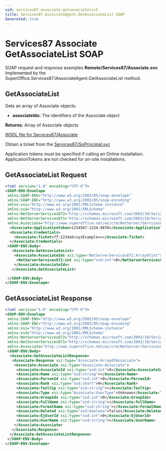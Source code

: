 ```yaml
---
uid: services87-associate-getassociatelist
title: Services87.AssociateAgent.GetAssociateList SOAP
Generated: true
---
```


# Services87 Associate GetAssociateList SOAP

SOAP request and response examples **Remote/Services87/Associate.svc**
Implemented by the <see cref="M:SuperOffice.Services87.IAssociateAgent.GetAssociateList">SuperOffice.Services87.IAssociateAgent.GetAssociateList</see> method.

## GetAssociateList

Gets an array of Associate objects.

* **associateIds:** The identifiers of the Associate object

**Returns:** Array of Associate objects


[WSDL file for Services87/Associate](../Services87-Associate.md)

Obtain a ticket from the [Services87/SoPrincipal.svc](../SoPrincipal/index.md)

Application tokens must be specified if calling an Online installation. ApplicationTokens are not checked for on-site installations.

## GetAssociateList Request

```xml
<?xml version="1.0" encoding="UTF-8"?>
<SOAP-ENV:Envelope
 xmlns:SOAP-ENV="http://www.w3.org/2003/05/soap-envelope"
 xmlns:SOAP-ENC="http://www.w3.org/2003/05/soap-encoding"
 xmlns:xsi="http://www.w3.org/2001/XMLSchema-instance"
 xmlns:xsd="http://www.w3.org/2001/XMLSchema"
 xmlns:NetServerServices872="http://schemas.microsoft.com/2003/10/Serialization/Arrays"
 xmlns:NetServerServices871="http://schemas.microsoft.com/2003/10/Serialization/"
 xmlns:Associate="http://www.superoffice.net/ws/crm/NetServer/Services87">
  <Associate:ApplicationToken>1234567-1234-9876</Associate:ApplicationToken>
  <Associate:Credentials>
    <Associate:Ticket>7T:1234abcxyzExample==</Associate:Ticket>
  </Associate:Credentials>
 <SOAP-ENV:Body>
   <Associate:GetAssociateList>
    <Associate:AssociateIds xsi:type="NetServerServices872:ArrayOfint">
     <NetServerServices872:int xsi:type="xsd:int">0</NetServerServices872:int>
    </Associate:AssociateIds>
   </Associate:GetAssociateList>

 </SOAP-ENV:Body>
</SOAP-ENV:Envelope>

```


## GetAssociateList Response

```xml
<?xml version="1.0" encoding="UTF-8"?>
<SOAP-ENV:Envelope
 xmlns:SOAP-ENV="http://www.w3.org/2003/05/soap-envelope"
 xmlns:SOAP-ENC="http://www.w3.org/2003/05/soap-encoding"
 xmlns:xsi="http://www.w3.org/2001/XMLSchema-instance"
 xmlns:xsd="http://www.w3.org/2001/XMLSchema"
 xmlns:NetServerServices872="http://schemas.microsoft.com/2003/10/Serialization/Arrays"
 xmlns:NetServerServices871="http://schemas.microsoft.com/2003/10/Serialization/"
 xmlns:Associate="http://www.superoffice.net/ws/crm/NetServer/Services87">
 <SOAP-ENV:Body>
  <Associate:GetAssociateListResponse>
   <Associate:Response xsi:type="Associate:ArrayOfAssociate">
    <Associate:Associate xsi:type="Associate:Associate">
     <Associate:AssociateId xsi:type="xsd:int">0</Associate:AssociateId>
     <Associate:Name xsi:type="xsd:string"></Associate:Name>
     <Associate:PersonId xsi:type="xsd:int">0</Associate:PersonId>
     <Associate:Rank xsi:type="xsd:short">0</Associate:Rank>
     <Associate:Tooltip xsi:type="xsd:string"></Associate:Tooltip>
     <Associate:Type xsi:type="Associate:UserType">Unknown</Associate:Type>
     <Associate:GroupIdx xsi:type="xsd:int">0</Associate:GroupIdx>
     <Associate:FullName xsi:type="xsd:string"></Associate:FullName>
     <Associate:FormalName xsi:type="xsd:string"></Associate:FormalName>
     <Associate:Deleted xsi:type="xsd:boolean">false</Associate:Deleted>
     <Associate:EjUserId xsi:type="xsd:int">0</Associate:EjUserId>
     <Associate:UserName xsi:type="xsd:string"></Associate:UserName>
    </Associate:Associate>
   </Associate:Response>
  </Associate:GetAssociateListResponse>
 </SOAP-ENV:Body>
</SOAP-ENV:Envelope>

```


